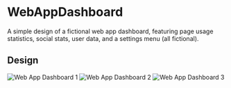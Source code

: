 # WebAppDashboard
A simple design of a fictional web app dashboard, featuring page usage statistics, social stats, user data, and a settings menu (all fictional).

## Design

![Web App Dashboard 1](https://drive.google.com/uc?id=1PEZ5DZqoHD6Zlfgfq596s_BfBuryRyMU&sz=600)
![Web App Dashboard 2](https://drive.google.com/uc?id=1AS-hbCBKuKWWkff3NAJq_HJaUIdBQ_TI&sz=600)
![Web App Dashboard 3](https://drive.google.com/uc?id=1nEFrHssHbTuaoz2eISnQkDLh0PfgRodk&sz=600)